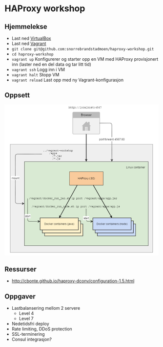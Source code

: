 # HAProxy workshop
## Hjemmelekse
* Last ned [VirtualBox](https://www.virtualbox.org/wiki/Downloads)
* Last ned [Vagrant](http://downloads.vagrantup.com/)
* ```git clone git@github.com:snorrebrandstadmoen/haproxy-workshop.git```
* ```cd haproxy-workshop```
* ```vagrant up``` Konfigurerer og starter opp en VM med HAProxy provisjonert inn (laster ned en del data og tar litt tid)
* ```vagrant ssh``` Logg inn i VM
* ```vagrant halt``` Stopp VM
* ```vagrant reload``` Last opp med ny Vagrant-konfigurasjon

## Oppsett
![Oppsett](rig.png)

## Ressurser
* http://cbonte.github.io/haproxy-dconv/configuration-1.5.html

## Oppgaver
 * Lastbalansering mellom 2 servere
   * Level 4
   * Level 7
 * Nedetidsfri deploy
 * Rate limiting, DDoS protection
 * SSL-terminering
 * Consul integrasjon?
